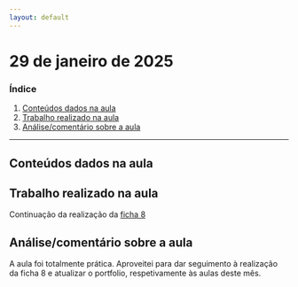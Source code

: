 ```yaml
---
layout: default
---
```


# 29 de janeiro de 2025

<h3><b>Índice</b></h3>

1. [Conteúdos dados na aula](#conteúdos-dados-na-aula)
2. [Trabalho realizado na aula](#trabalho-realizado-na-aula)
3. [Análise/comentário sobre a aula](#análisecomentário-sobre-a-aula)

---

## Conteúdos dados na aula

## Trabalho realizado na aula

Continuação da realização da [ficha 8](../trabalhos/D1_PedroAlmeida_Ficha08.py)

## Análise/comentário sobre a aula

A aula foi totalmente prática. Aproveitei para dar seguimento à realização da ficha 8 e atualizar o portfolio, respetivamente às aulas deste mês.
